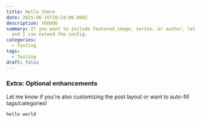 ```yaml
---
title: Hello there
date: 2025-06-16T20:24:00.000Z
description: YOOOOO
summary: If you want to include featured_image, series, or author, let me know
  and I can extend the config.
categories:
  - Testing
tags:
  - Testing
draft: false
---
```

### Extra: Optional enhancements

Let me know if you're also customizing the post layout or want to auto-fill tags/categories!

`hello world`
